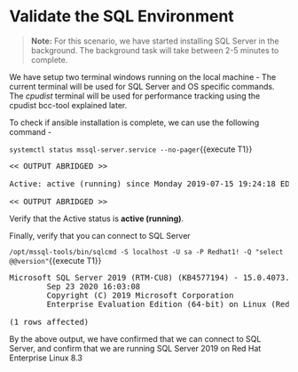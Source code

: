 # Validate the SQL Environment

>**Note:** For this scenario, we have started installing SQL Server in the background. The background task will take between 2-5 minutes to complete. 

We have setup two terminal windows running on the local machine - The current terminal will be used for SQL Server and OS specific commands. The *cpudist* terminal will be used for performance tracking using the cpudist bcc-tool explained later.

To check if ansible installation is complete, we can use the following command -

`systemctl status mssql-server.service --no-pager`{{execute T1}}

<pre class="file">
<< OUTPUT ABRIDGED >>

Active: active (running) since Monday 2019-07-15 19:24:18 EDT; 3h 59min left

<< OUTPUT ABRIDGED >>
</pre>

Verify that the Active status is __active (running)__.

Finally, verify that you can connect to SQL Server 

`/opt/mssql-tools/bin/sqlcmd -S localhost -U sa -P Redhat1! -Q "select @@version"`{{execute T1}}

<pre class="file">
Microsoft SQL Server 2019 (RTM-CU8) (KB4577194) - 15.0.4073.23 (X64)
        Sep 23 2020 16:03:08
        Copyright (C) 2019 Microsoft Corporation
        Enterprise Evaluation Edition (64-bit) on Linux (Red Hat Enterprise Linux 8.3 (Ootpa)) <X64>

(1 rows affected)
</pre>

By the above output, we have confirmed that we can connect to SQL Server, and confirm that we are running SQL Server 2019 on Red Hat Enterprise Linux 8.3
